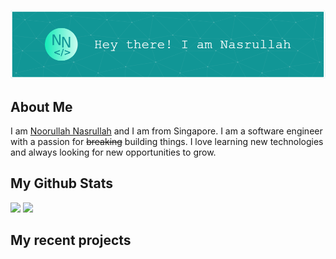 ![Header](assets/header.png)

## About Me

I am <a href="https://nasnoor.dev">Noorullah Nasrullah</a> and I am from Singapore. I am a software engineer with a passion for ~~breaking~~ building things. I love learning new technologies and always looking for new opportunities to grow.

## My Github Stats

<img src="https://github-readme-stats.vercel.app/api?username=Coeeter&show_icons=true&theme=github_dark&hide_border=true&count_private=true" />
<img src="https://github-readme-stats.vercel.app/api/top-langs/?username=Coeeter&layout=compact&theme=github_dark&hide_border=true&count_private=true&hide=html" />

## My recent projects

<!-- PROJECTS -->
